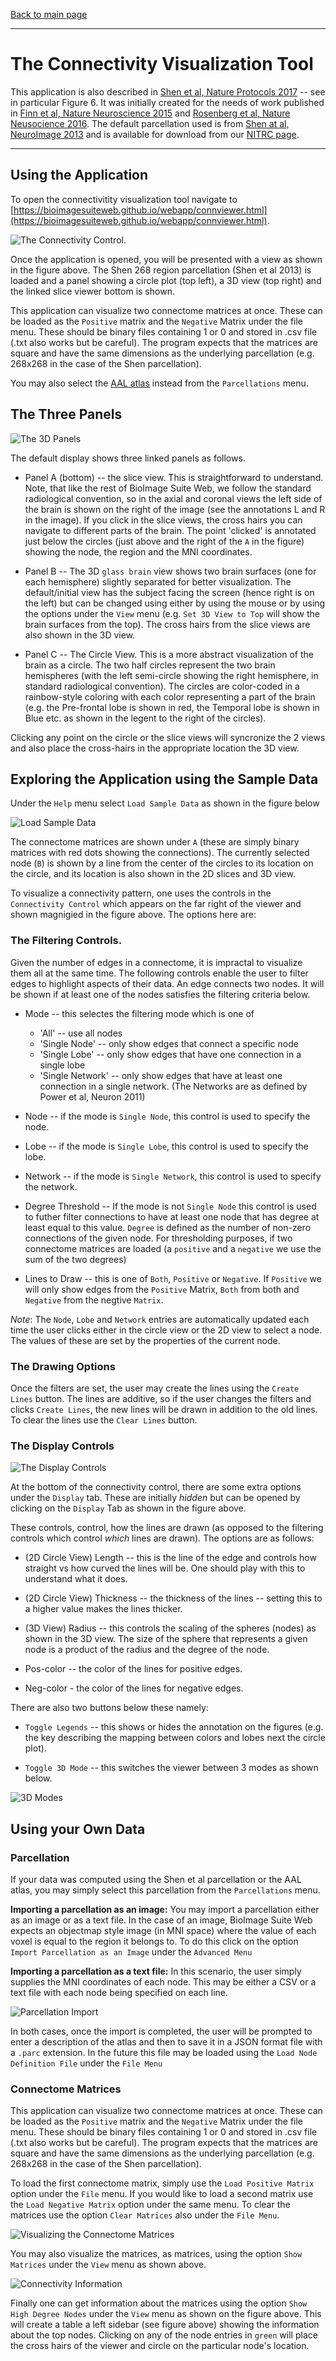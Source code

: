 [Back to main page](../index.html)

---

# The Connectivity Visualization Tool

This application is also described in [Shen et al, Nature Protocols 2017](https://www.ncbi.nlm.nih.gov/pmc/articles/PMC5526681/) -- see in particular Figure 6. It was initially created for the needs of work published in [Finn et al, Nature Neuroscience 2015](https://www.ncbi.nlm.nih.gov/pubmed/26457551) and [Rosenberg et al, Nature Neusocience 2016](https://www.ncbi.nlm.nih.gov/pubmed/26595653). The default parcellation used is from [ Shen at al, NeuroImage 2013](https://www.ncbi.nlm.nih.gov/pubmed/23747961) and is available for download from our [NITRC page](https://www.nitrc.org/frs/?group_id=51).


---

## Using the Application

To open the connectivitity visualization tool navigate to [https://bioimagesuiteweb.github.io/webapp/connviewer.html](https://bioimagesuiteweb.github.io/webapp/connviewer.html).

![The Connectivity Control](figures/conn1.png).

Once the application is opened, you will be presented with a view as shown in the figure above. The Shen 268 region parcellation (Shen et al 2013) is loaded and a panel showing a circle plot (top left), a 3D view (top right) and the linked slice viewer bottom is shown. 

This application can visualize two connectome matrices at once. These can be loaded as the `Positive` matrix and the `Negative` Matrix under the file menu. These should be binary files containing 1 or 0 and stored in .csv file (.txt also works but be careful). The program expects that the matrices are square and have the same dimensions as the underlying parcellation (e.g. 268x268 in the case of the Shen parcellation).

You may also select the [AAL atlas](http://neuro.imm.dtu.dk/wiki/Automated_Anatomical_Labeling) instead from the `Parcellations` menu.

## The Three Panels

![The 3D Panels](figures/conn1.1.png)

The default display shows three linked panels as follows.

* Panel A (bottom) -- the slice view. This is straightforward to understand.  Note, that like the rest of BioImage Suite Web, we follow the standard radiological convention, so in the axial and coronal views the left side of the brain is shown on the right of the image (see the annotations L and R in the image).  If you click in the slice views, the cross hairs you can navigate to different parts of the brain. The point 'clicked' is annotated just below the circles (just above and the right of the `A` in the figure) showing the node, the region and the MNI coordinates.

* Panel B -- The 3D `glass brain` view shows two brain surfaces (one for each hemisphere) slightly separated for better visualization. The default/initial view has the subject facing the screen (hence right is on the left) but can be changed using either by using the mouse or by using the options under the `View` menu (e.g. `Set 3D View to Top` will show the brain surfaces from the top). The cross hairs from the slice views are also shown in the 3D view.

* Panel C -- The Circle View. This is a more abstract visualization of the brain as a circle. The two half circles represent the two brain hemispheres (with the left semi-circle showing the right hemisphere, in standard radiological convention). The circles are color-coded in a rainbow-style coloring with each color representing a part of the brain (e.g. the Pre-frontal lobe is shown in red, the Temporal lobe is shown in Blue etc. as shown in the legent to the right of the circles).

Clicking any point on the circle or the slice views will syncronize the 2 views and also place the cross-hairs in the appropriate location the 3D view.


## Exploring the Application using the Sample Data

Under the `Help` menu select `Load Sample Data` as shown in the figure below

![Load Sample Data](figures/conn2.png)

The connectome matrices are shown under `A` (these are simply binary matrices with red dots showing the connections). The currently selected node (`B`) is shown by a line from the center of the circles to its location on the circle, and its location is also shown in the 2D slices and 3D view.

To visualize a connectivity pattern, one uses the controls in the `Connectivity Control` which appears on the far right of the viewer and shown magnigied in the figure above. The options here are:

### The Filtering Controls. 

Given the number of edges in a connectome, it is impractal to visualize them all at the same time. The following controls enable the user to filter edges to highlight aspects of their data. An edge connects two nodes. It will be shown if at least one of the nodes satisfies the filtering criteria below.

* Mode -- this selectes the filtering mode which is one of
    * 'All' -- use all nodes
    * 'Single Node' -- only show edges that connect a specific node
    * 'Single Lobe' -- only show edges that have one connection in a single lobe
    * 'Single Network' -- only show edges that have at least one connection in a single network. (The Networks are as defined by Power et al, Neuron 2011)

* Node -- if the mode is `Single Node`, this control is used to specify the node.

* Lobe -- if the mode is `Single Lobe`, this control is used to specify the lobe.

* Network -- if the mode is `Single Network`, this control is used to specify the network.

* Degree Threshold -- If the mode is not `Single Node` this control is used to futher filter connections to have at least one node that has degree at least equal to this value. `Degree` is defined as the number of non-zero connections of the given node. For thresholding purposes, if two connectome matrices are loaded (a `positive` and a `negative` we use the sum of the two degrees)

* Lines to Draw -- this is one of `Both`, `Positive` or `Negative`. If `Positive` we will only show edges from the `Positive` Matrix, `Both` from both and `Negative` from the negtive `Matrix`.

_Note_: The `Node`, `Lobe` and `Network` entries are automatically updated each time the user clicks either in the circle view or the 2D view to select a node. The values of these are set by the properties of the current node.

### The Drawing Options

Once the filters are set, the user may create the lines using the `Create Lines` button. The lines are additive, so if the user changes the filters and clicks `Create Lines`, the new lines will be drawn in addition to the old lines. To clear the lines use the `Clear Lines` button.

### The Display Controls

![The Display Controls](figures/conn4.png)

At the bottom of the connectivity control, there are some extra options under the `Display` tab. These are initially _hidden_ but can be opened by clicking on the `Display` Tab as shown in the figure above.

These controls, control, how the lines are drawn (as opposed to the filtering controls which control _which_ lines are drawn). The options are as follows:


* (2D Circle View) Length -- this is the line of the edge and controls how straight vs how curved the lines will be. One should play with this to understand what it does.

* (2D Circle View) Thickness -- the thickness of the lines -- setting this to a higher value makes the lines thicker.

* (3D View) Radius -- this controls the scaling of the spheres (nodes) as shown in the 3D view. The size of the sphere that represents a given node is a product of the radius and the degree of the node.

* Pos-color -- the color of the lines for positive edges.

* Neg-color - the color of the lines for negative edges.

There are also two buttons below these namely:

* `Toggle Legends` -- this shows or hides the annotation on the figures (e.g. the key describing the mapping between colors and lobes next the circle plot).

* `Toggle 3D Mode` -- this switches the viewer between 3 modes as shown below.

![3D Modes](figures/conn5.png)

## Using your Own Data

### Parcellation

If your data was computed using the Shen et al parcellation or the AAL atlas, you may simply select this parcellation from the `Parcellations` menu.

__Importing a parcellation as an image:__ You may import a parcellation either as an image or as a text file. In the case of an image, BioImage Suite Web expects an objectmap style image (in MNI space) where the value of each voxel is equal to the region it belongs to. To do this click on the option `Import Parcellation as an Image` under the `Advanced Menu`

__Importing a parcellation as a text file:__ In this scenario, the user simply supplies the MNI coordinates of each node. This may be either a CSV or a text file with each node being specified on each line.

![Parcellation Import](figures/conn6.png)

In both cases, once the import is completed, the user will be prompted to enter a description of the atlas and then to save it in a JSON format file with a `.parc` extension. In the future this file may be loaded using the `Load Node Definition File` under the `File Menu`

### Connectome Matrices

This application can visualize two connectome matrices at once. These can be loaded as the `Positive` matrix and the `Negative` Matrix under the file menu. These should be binary files containing 1 or 0 and stored in .csv file (.txt also works but be careful). The program expects that the matrices are square and have the same dimensions as the underlying parcellation (e.g. 268x268 in the case of the Shen parcellation).

To load the first connectome matrix, simply use the `Load Positive Matrix` option under the `File` menu. If you would like to load a second matrix use the `Load Negative Matrix` option under the same menu. To clear the matrices use the option `Clear Matrices` also under the `File Menu`.

![Visualizing the Connectome Matrices](figures/conn7.png)

You may also visualize the matrices, as matrices, using the option `Show Matrices` under the `View` menu as shown above.

![Connectivity Information](figures/conn8.png)

Finally one can get information about the matrices using the option `Show High Degree Nodes` under the `View` menu as shown on the figure above. This will create a table a left sidebar (see figure above) showing the information about the top nodes. Clicking on any of the node entries in `green` will place the cross hairs of the viewer and circle on the particular node's location.








